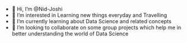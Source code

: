- 👋 Hi, I’m @Nid-Joshi
- 👀 I’m interested in Learning new things everyday and Travelling
- 🌱 I’m currently learning about Data Science and related concepts
- 💞️ I’m looking to collaborate on some group projects which help me in better understanding the world of Data Science

<!---
Nid-Joshi/Nid-Joshi is a ✨ special ✨ repository because its `README.md` (this file) appears on your GitHub profile.
You can click the Preview link to take a look at your changes.
--->
